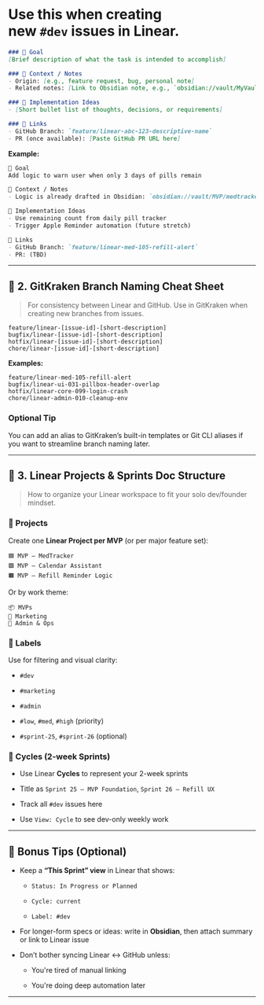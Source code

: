 # Use this when creating new `#dev` issues in Linear.

```md
### 🎯 Goal
[Brief description of what the task is intended to accomplish]

### 🧱 Context / Notes
- Origin: [e.g., feature request, bug, personal note]
- Related notes: [Link to Obsidian note, e.g., `obsidian://vault/MyVault/path/to/file.md`]

### 🔧 Implementation Ideas
- [Short bullet list of thoughts, decisions, or requirements]

### 🔗 Links
- GitHub Branch: `feature/linear-abc-123-descriptive-name`
- PR (once available): [Paste GitHub PR URL here]
```

**Example:**

```md
🎯 Goal  
Add logic to warn user when only 3 days of pills remain

🧱 Context / Notes  
- Logic is already drafted in Obsidian: `obsidian://vault/MVP/medtracker/refill-alert.md`

🔧 Implementation Ideas  
- Use remaining count from daily pill tracker  
- Trigger Apple Reminder automation (future stretch)

🔗 Links  
- GitHub Branch: `feature/linear-med-105-refill-alert`
- PR: (TBD)
```

---

## 🌿 2. **GitKraken Branch Naming Cheat Sheet**

> For consistency between Linear and GitHub. Use in GitKraken when creating new branches from issues.

```text
feature/linear-[issue-id]-[short-description]
bugfix/linear-[issue-id]-[short-description]
hotfix/linear-[issue-id]-[short-description]
chore/linear-[issue-id]-[short-description]
```

**Examples:**

```
feature/linear-med-105-refill-alert
bugfix/linear-ui-031-pillbox-header-overlap
hotfix/linear-core-099-login-crash
chore/linear-admin-010-cleanup-env
```

### Optional Tip

You can add an alias to GitKraken’s built-in templates or Git CLI aliases if you want to streamline branch naming later.

---

## 📁 3. **Linear Projects & Sprints Doc Structure**

> How to organize your Linear workspace to fit your solo dev/founder mindset.

### 🔸 Projects

Create one **Linear Project per MVP** (or per major feature set):

```
🟦 MVP – MedTracker
🟩 MVP – Calendar Assistant
🟧 MVP – Refill Reminder Logic
```

Or by work theme:

```
📦 MVPs
📣 Marketing
🧾 Admin & Ops
```

### 🔸 Labels

Use for filtering and visual clarity:

- `#dev`

- `#marketing`

- `#admin`

- `#low`, `#med`, `#high` (priority)

- `#sprint-25`, `#sprint-26` (optional)

### 🔸 Cycles (2-week Sprints)

- Use Linear **Cycles** to represent your 2-week sprints

- Title as `Sprint 25 – MVP Foundation`, `Sprint 26 – Refill UX`

- Track all `#dev` issues here

- Use `View: Cycle` to see dev-only weekly work

---

## 🧠 Bonus Tips (Optional)

- Keep a **“This Sprint” view** in Linear that shows:

  - `Status: In Progress or Planned`

  - `Cycle: current`

  - `Label: #dev`

- For longer-form specs or ideas: write in **Obsidian**, then attach summary or link to Linear issue

- Don’t bother syncing Linear ↔ GitHub unless:

  - You're tired of manual linking

  - You're doing deep automation later

---
